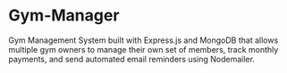 # Gym-Manager
Gym Management System built with Express.js and MongoDB that allows multiple gym owners to manage their own set of members, track monthly payments, and send automated email reminders using Nodemailer.
